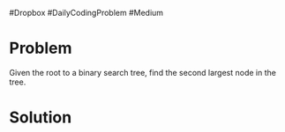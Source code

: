 #Dropbox #DailyCodingProblem #Medium 
# Problem

Given the root to a binary search tree, find the second largest node in the tree.

# Solution
